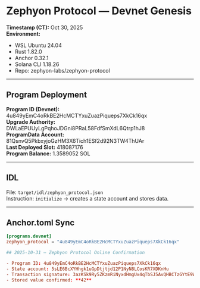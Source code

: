 # Zephyon Protocol — Devnet Genesis

**Timestamp (CT):** Oct 30, 2025  
**Environment:**  
- WSL Ubuntu 24.04  
- Rust 1.82.0  
- Anchor 0.32.1  
- Solana CLI 1.18.26  
- Repo: zephyon-labs/zephyon-protocol  

---

## Program Deployment

**Program ID (Devnet):** 4u849yEmC4oRkBE2HcMCTYxuZuazPiqueps7XkCk16qx  
**Upgrade Authority:** DWLaEPUUyLgPqhoJDGni8PRaL58FdfSmXdL6Qtrp1hJ8  
**ProgramData Account:** 81QsnvQ5PkbxyjoGzHM3X6Tich1ESf2d92N3TW4ThUAr  
**Last Deployed Slot:** 418087176  
**Program Balance:** 1.3589052 SOL  

---

## IDL

File: `target/idl/zephyon_protocol.json`  
Instruction: `initialize` → creates a state account and stores data.  

---

## Anchor.toml Sync

```toml
[programs.devnet]
zephyon_protocol = "4u849yEmC4oRkBE2HcMCTYxuZuazPiqueps7XkCk16qx"

## 2025-10-31 – Zephyon Protocol Online Confirmation

- Program ID: 4u849yEmC4oRkBE2HcMCTYxuZuazPiqueps7XkCk16qx  
- State account: 5sLE6BcXYHhgk1uGpDtjtjd12P1NyN8LCosKR7XDKnHu  
- Transaction signature: 3azKSk9Ry5ZKzmRiNyxdHmgUx4qTbSJ5AvQHBCTzGYtE9WM2uT8wCXzWps3pWTgrXcS43J3m4g9ehWQZvjexoc2Z  
- Stored value confirmed: **42**
